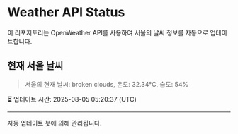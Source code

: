 
# Weather API Status

이 리포지토리는 OpenWeather API를 사용하여 서울의 날씨 정보를 자동으로 업데이트합니다.

## 현재 서울 날씨
> 서울의 현재 날씨: broken clouds, 온도: 32.34°C, 습도: 54%

⏳ 업데이트 시간: 2025-08-05 05:20:37 (UTC)

---
자동 업데이트 봇에 의해 관리됩니다.
